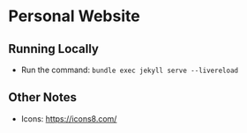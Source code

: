 # Personal Website

## Running Locally

- Run the command: `bundle exec jekyll serve --livereload`

## Other Notes

- Icons: https://icons8.com/
